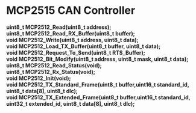 <h1> MCP2515 CAN Controller</h1>
<b> 
uint8_t MCP2512_Read(uint8_t address);</br >
uint8_t MCP2512_Read_RX_Buffer(uint8_t buffer);</br >
void MCP2512_Write(uint8_t address, uint8_t data);</br >
void MCP2512_Load_TX_Buffer(uint8_t buffer, uint8_t data);</br >
void MCP2512_Request_To_Send(uint8_t RTS_Buffer);</br >
void MCP2512_Bit_Modify(uint8_t address, uint8_t mask, uint8_t data);</br >
uint8_t MCP2512_Read_Status(void);</br >
uint8_t MCP2512_Rx_Status(void);</br >

<b>
void MCP2512_Init(void);</br >
void MCP2512_TX_Standard_Frame(uint8_t buffer,uint16_t standard_id, uint8_t data[8], uint8_t dlc);</br >
void MCP2512_TX_Extended_Frame(uint8_t buffer,uint16_t standard_id, uint32_t extended_id, uint8_t data[8], uint8_t dlc);</br >

